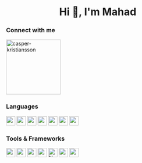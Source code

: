 <h1 align="center">Hi 👋, I'm Mahad</h1>

<h3 align="left">Connect with me</h3>
<p align="left">
<a href="https://www.linkedin.com/in/mahadahmed99/" target="blank"><img align="center" src="https://img.shields.io/badge/LinkedIn-0077B5?style=for-the-badge&logo=linkedin&logoColor=white" width="150" alt="casper-kristiansson"/></a>
</p>



<h3 align="left">Languages</h3>
<p algin="left">
  <img src="https://img.shields.io/badge/C-00599C?logo=c&logoColor=white" height="25">
  <img src="https://img.shields.io/badge/Java-ED8B00?logo=java&logoColor=white" height="25">
  <img src="https://img.shields.io/badge/JavaScript-323330?logo=javascript&logoColor=F7DF1E" height="25">
  <img src="https://img.shields.io/badge/TypeScript-4B275F?logo=typescript&logoColor=blue" height="25">
  <img src="https://img.shields.io/badge/HTML5-E34F26?logo=html5&logoColor=white" height="25">
  <img src="https://img.shields.io/badge/CSS3-1572B6?logo=css3&logoColor=white" height="25">
  <img src="https://img.shields.io/badge/Elixir-4B275F?logo=elixir&logoColor=white" height="25">


</p>

<h3 align="left">Tools & Frameworks</h3>
<p align="left">
  <img src="https://img.shields.io/badge/PostgreSQL-316192?logo=postgresql&logoColor=white" height="25">
  <img src="https://img.shields.io/badge/-ReactJs-61DAFB?logo=react&logoColor=black" height="25">
    <img src=https://img.shields.io/badge/-Vue.js-4fc08d?style=flat&logo=vuedotjs&logoColor=white height="25">
  <img src="https://img.shields.io/badge/Firebase-ffca28?logo=firebase&logoColor=black" height="25">
   <a href="#"><img alt="Node.js" src="https://img.shields.io/badge/Node.js-43853D.svg?&logo=node.js&logoColor=white"  height="25"></a>
  <img src="https://img.shields.io/badge/GIT-E44C30?logo=git&logoColor=white" height="25">
  <img src="https://img.shields.io/badge/Spring-6DB33F?style=for-the-badge&logo=spring&logoColor=white" height="25">
</p>
